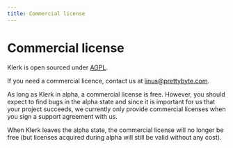 ```yaml
---
title: Commercial license
---
```


# Commercial license

Klerk is open sourced under [AGPL](https://gitlab.com/linustornkrantz/dataframework/-/blob/master/LICENSE.md?ref_type=heads). 

If you need a commercial licence, contact us at linus@prettybyte.com.

As long as Klerk in alpha, a commercial license is free. However, you should expect to find bugs in the alpha state and since it is important for us that your project succeeds, 
we currently only provide commercial licenses when you sign a support agreement with us.

When Klerk leaves the alpha state, the commercial license will no longer be free (but licenses acquired during alpha will 
still be valid without any cost).

